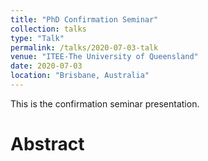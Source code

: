 ```yaml
---
title: "PhD Confirmation Seminar"
collection: talks
type: "Talk"
permalink: /talks/2020-07-03-talk
venue: "ITEE-The University of Queensland"
date: 2020-07-03
location: "Brisbane, Australia"
---
```


This is the confirmation seminar presentation.

Abstract
==========
